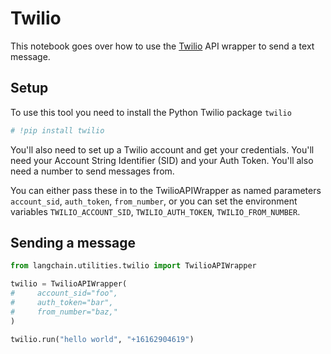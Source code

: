# Twilio

This notebook goes over how to use the [Twilio](https://www.twilio.com) API wrapper to send a text message.

<!-- WARNING: THIS FILE WAS AUTOGENERATED! DO NOT EDIT! Instead, edit the notebook w/the location & name as this file. -->

## Setup

To use this tool you need to install the Python Twilio package `twilio`


```python
# !pip install twilio
```

You'll also need to set up a Twilio account and get your credentials. You'll need your Account String Identifier (SID) and your Auth Token. You'll also need a number to send messages from.

You can either pass these in to the TwilioAPIWrapper as named parameters `account_sid`, `auth_token`, `from_number`, or you can set the environment variables `TWILIO_ACCOUNT_SID`, `TWILIO_AUTH_TOKEN`, `TWILIO_FROM_NUMBER`.

## Sending a message


```python
from langchain.utilities.twilio import TwilioAPIWrapper
```


```python
twilio = TwilioAPIWrapper(
#     account_sid="foo",
#     auth_token="bar",
#     from_number="baz,"
)
```


```python
twilio.run("hello world", "+16162904619")
```
